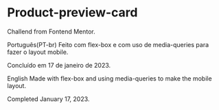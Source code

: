 # Product-preview-card
Challend from Fontend Mentor. 

Português(PT-br) Feito com flex-box e com uso de media-queries para fazer o layout mobile.

Concluído em 17 de janeiro de 2023.

English Made with flex-box and using media-queries to make the mobile layout.

Completed January 17, 2023.
